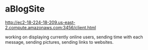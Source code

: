 # aBlogSite

http://ec2-18-224-18-209.us-east-2.compute.amazonaws.com:3456/client.html

working on displaying currently online users, sending time with each message, sending pictures, sending links to websites.
